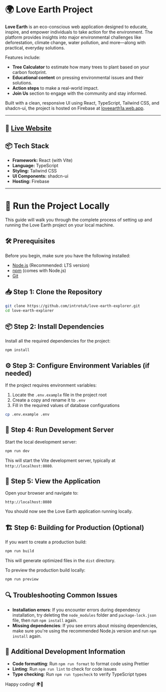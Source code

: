 # 🌍 Love Earth Project

**Love Earth** is an eco-conscious web application designed to educate, inspire, and empower individuals to take action for the environment. The platform provides insights into major environmental challenges like deforestation, climate change, water pollution, and more—along with practical, everyday solutions.

Features include:

- **Tree Calculator** to estimate how many trees to plant based on your carbon footprint.
- **Educational content** on pressing environmental issues and their solutions.
- **Action steps** to make a real-world impact.
- **Join Us** section to engage with the community and stay informed.

Built with a clean, responsive UI using React, TypeScript, Tailwind CSS, and shadcn-ui, the project is hosted on Firebase at [loveearth1a.web.app](https://loveearth1a.web.app).

---

## 🔗 [Live Website](https://loveearth1a.web.app)

## 📦 Tech Stack

- **Framework:** React (with Vite)
- **Language:** TypeScript
- **Styling:** Tailwind CSS
- **UI Components:** shadcn-ui
- **Hosting:** Firebase

---

# 🚀 Run the Project Locally

This guide will walk you through the complete process of setting up and running the Love Earth project on your local machine.

## 🛠 Prerequisites

Before you begin, make sure you have the following installed:

- [Node.js](https://nodejs.org/) (Recommended: LTS version)
- [npm](https://www.npmjs.com/) (comes with Node.js)
- [Git](https://git-scm.com/)

## 📥 Step 1: Clone the Repository

```bash
git clone https://github.com/introtuk/love-earth-explorer.git
cd love-earth-explorer
```

## 📦 Step 2: Install Dependencies

Install all the required dependencies for the project:

```bash
npm install
```

## ⚙️ Step 3: Configure Environment Variables (if needed)

If the project requires environment variables:

1. Locate the `.env.example` file in the project root
2. Create a copy and rename it to `.env`
3. Fill in the required values of database configurations

```bash
cp .env.example .env
```

## 🧪 Step 4: Run Development Server

Start the local development server:

```bash
npm run dev
```

This will start the Vite development server, typically at `http://localhost:8080`.

## 👀 Step 5: View the Application

Open your browser and navigate to:

```
http://localhost:8080
```

You should now see the Love Earth application running locally.

## 🏗️ Step 6: Building for Production (Optional)

If you want to create a production build:

```bash
npm run build
```

This will generate optimized files in the `dist` directory.

To preview the production build locally:

```bash
npm run preview
```

## 🔍 Troubleshooting Common Issues

- **Installation errors**: If you encounter errors during dependency installation, try deleting the `node_modules` folder and `package-lock.json` file, then run `npm install` again.
- **Missing dependencies**: If you see errors about missing dependencies, make sure you're using the recommended Node.js version and run `npm install` again.

## 🧩 Additional Development Information

- **Code formatting**: Run `npm run format` to format code using Prettier
- **Linting**: Run `npm run lint` to check for code issues
- **Type checking**: Run `npm run typecheck` to verify TypeScript types

Happy coding! 🌍💚
